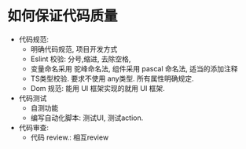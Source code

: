 # 如何保证代码质量

-   代码规范:
    -   明确代码规范, 项目开发方式
    -   Eslint 校验: 分号,缩进, 去除空格,  
    -   变量命名采用 驼峰命名法, 组件采用 pascal 命名法, 适当的添加注释
    -   TS类型校验.  要求不使用 any类型. 所有属性明确规定.
    -   Dom 规范: 能用 UI 框架实现的就用 UI 框架.
-   代码测试
    -  自测功能
    -  编写自动化脚本: 测试UI, 测试action.
-   代码审查:
    -   代码 review.: 相互review
